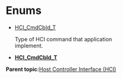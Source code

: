 # Enums

-   [HCI\_CmdCbId\_T](GUID-979A614F-31D7-4DD3-8F07-806469C3BB04.md)

    Type of HCI command that application<br /> implement.


-   **[HCI\_CmdCbId\_T](GUID-979A614F-31D7-4DD3-8F07-806469C3BB04.md)**  


**Parent topic:**[Host Controller Interface \(HCI\)](GUID-08ACC05D-E4E0-4982-BF49-C6F095F71E68.md)

